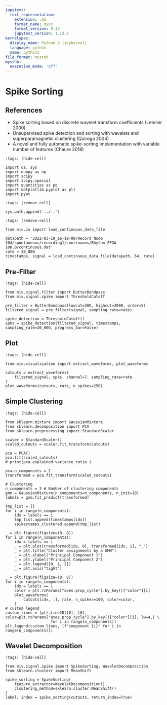 ```yaml
---
jupytext:
  text_representation:
    extension: .md
    format_name: myst
    format_version: 0.13
    jupytext_version: 1.13.8
kernelspec:
  display_name: Python 3 (ipykernel)
  language: python
  name: python3
file_format: mystnb
mystnb:
  execution_mode: 'off'
---
```


# Spike Sorting

## References

- Spike sorting based on discrete wavelet transform coefficients (Letelier 2000)
- Unsupervised spike detection and sorting with wavelets and superparamagnetic clustering (Quiroga 2004)
- A novel and fully automatic spike-sorting implementation with variable number of features (Chaure 2018)

```{code-cell} ipython3
:tags: [hide-cell]

import os, sys
import numpy as np
import scipy
import scipy.special
import quantities as pq
import matplotlib.pyplot as plt
import pywt
```

```{code-cell} ipython3
:tags: [remove-cell]

sys.path.append('../..')
```

```{code-cell} ipython3
:tags: [remove-cell]

from miv.io import load_continuous_data_file

datapath = '2022-03-10_16-19-09/Record Node 104/spontaneous/recording1/continuous/Rhythm_FPGA-100.0/continuous.dat'
rate = 30_000
timestamps, signal = load_continuous_data_file(datapath, 64, rate)
```

## Pre-Filter

```{code-cell} ipython3
:tags: [hide-cell]

from miv.signal.filter import ButterBandpass
from miv.signal.spike import ThresholdCutoff
```

```{code-cell} ipython3
pre_filter = ButterBandpass(lowcut=300, highcut=3000, order=5)
filtered_signal = pre_filter(signal, sampling_rate=rate)

spike_detection = ThresholdCutoff()
spks = spike_detection(filtered_signal, timestamps, sampling_rate=30_000, progress_bar=False)
```

## Plot

```{code-cell} ipython3
:tags: [hide-cell]

from miv.visualization import extract_waveforms, plot_waveforms
```

```{code-cell} ipython3
cutouts = extract_waveforms(
    filtered_signal, spks, channel=7, sampling_rate=rate
)
plot_waveforms(cutouts, rate, n_spikes=250)
```

## Simple Clustering

```{code-cell} ipython3
:tags: [hide-cell]

from sklearn.mixture import GaussianMixture
from sklearn.decomposition import PCA
from sklearn.preprocessing import StandardScaler
```

```{code-cell} ipython3
scaler = StandardScaler()
scaled_cutouts = scaler.fit_transform(cutouts)

pca = PCA()
pca.fit(scaled_cutouts)
# print(pca.explained_variance_ratio_)

pca.n_components = 2
transformed = pca.fit_transform(scaled_cutouts)
```
```{code-cell} ipython3
# Clustering
n_components = 3 # Number of clustering components
gmm = GaussianMixture(n_components=n_components, n_init=10)
labels = gmm.fit_predict(transformed)
```

```{code-cell} ipython3
tmp_list = []
for i in range(n_components):
    idx = labels == i
    tmp_list.append(timestamps[idx])
    spikestamps_clustered.append(tmp_list)

_ = plt.figure(figsize=(8, 8))
for i in range(n_components):
    idx = labels == i
    _ = plt.plot(transformed[idx, 0], transformed[idx, 1], ".")
    _ = plt.title("Cluster assignments by a GMM")
    _ = plt.xlabel("Principal Component 1")
    _ = plt.ylabel("Principal Component 2")
    _ = plt.legend([0, 1, 2])
    _ = plt.axis("tight")

_ = plt.figure(figsize=(8, 8))
for i in range(n_components):
    idx = labels == i
    color = plt.rcParams["axes.prop_cycle"].by_key()["color"][i]
    plot_waveforms(
        cutouts[idx, :], rate, n_spikes=100, color=color,
    )
# custom legend
custom_lines = [plt.Line2D([0], [0], color=plt.rcParams["axes.prop_cycle"].by_key()["color"][i], lw=4,) \
                    for i in range(n_components)]
plt.legend(custom_lines, [f"component {i}" for i in range(n_components)])
```

## Wavelet Decomposition

```{code-cell} ipython3
:tags: [hide-cell]

from miv.signal.spike import SpikeSorting, WaveletDecomposition
from sklearn.clusterr import MeanShift
```

```{raw-cell}
spike_sorting = SpikeSorting(
    feature_extractor=WaveletDecomposition(),
    clsutering_method=sklearn.cluster.MeanShift()
)
label, index = spike_sorting(cutouts, return_index=True)
```
